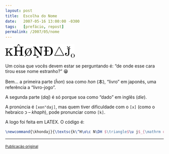 ```yaml
---
layout: post
title:  Escolha do Nome
date:   2007-05-16 13:00:00 -0300
tags:   [prefácio, repost]
permalink: /2007/05/nome
---
```


<div class="text-center">
  <img src="/assets/images/hondaj.png" alt="{{ site.title }}" />
</div>

Um coisa que vocês devem estar se perguntando é: “de onde esse cara tirou esse
nome estranho?” 😁

Bem… a primeira parte (*ĥon*) soa como *hon* (本), “livro” em japonês, uma
referência a “livro-jogo”.

A segunda parte (*daj*) é só porque soa como “dado” em inglês (*die*).

A pronúncia é `[xon"daj]`, mas quem tiver dificuldade com o `[x]` (como o
hebraico כ – *khaph*), pode pronunciar como `[k]`.

A logo foi feita em LATEX. O código é:

```latex
\newcommand{\khondaj}{\textsc{k\^H\o\c N\DH $\triangle$\u j$_{\mathrm o}$}}
```

--------------------------------------------------------------------------------

<div class="text-right">
  <small>
    <a href="http://khondaj.blogspot.com/2007/05/escolha-do-nome.html">
      Publicação original
    </a>
  </small>
</div>
